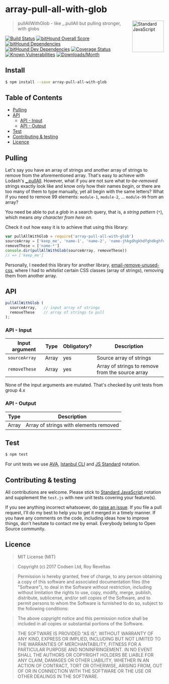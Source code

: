 # array-pull-all-with-glob

<a href="https://standardjs.com" style="float: right; padding: 0 0 20px 20px;"><img src="https://cdn.rawgit.com/feross/standard/master/sticker.svg" alt="Standard JavaScript" width="100" align="right"></a>

> pullAllWithGlob - like _.pullAll but pulling stronger, with globs

[![Build Status][travis-img]][travis-url]
[![bitHound Overall Score][overall-img]][overall-url]
[![bitHound Dependencies][deps-img]][deps-url]
[![bitHound Dev Dependencies][dev-img]][dev-url]
[![Coverage Status][cov-img]][cov-url]
[![Known Vulnerabilities][vulnerabilities-img]][vulnerabilities-url]
[![Downloads/Month][downloads-img]][downloads-url]

## Install

```bash
$ npm install --save array-pull-all-with-glob
```

## Table of Contents

<!-- START doctoc generated TOC please keep comment here to allow auto update -->
<!-- DON'T EDIT THIS SECTION, INSTEAD RE-RUN doctoc TO UPDATE -->


- [Pulling](#pulling)
- [API](#api)
  - [API - Input](#api---input)
  - [API - Output](#api---output)
- [Test](#test)
- [Contributing & testing](#contributing--testing)
- [Licence](#licence)

<!-- END doctoc generated TOC please keep comment here to allow auto update -->

## Pulling

Let's say you have an array of strings and another array of strings to remove from the aforementioned array. That's easy to achieve with Lodash's [_.pullAll](https://lodash.com/docs/#pullAll). However, what if you are not sure what _to-be-removed_ strings exactly look like and know only how their names _begin_, or there are too many of them to type manually, yet all begin with the same letters? What if you need to remove 99 elements: `module-1`, `module-2`, ... `module-99` from an array?

You need be able to put a _glob_ in a search query, that is, a _string pattern_ (`*`), which means _any character from here on_.

Check it out how easy it is to achieve that using this library:

```js
var pullAllWithGlob = require('array-pull-all-with-glob')
sourceArray = ['keep_me', 'name-1', 'name-2', 'name-jhkgdhgkhdfghdkghfdk']
removeThese = ['name-*']
console.dir(pullAllWithGlob(sourceArray, removeThese))
// => ['keep_me']
```

Personally, I needed this library for another library, [email-remove-unused-css](https://github.com/codsen/email-remove-unused-css), where I had to _whitelist_ certain CSS classes (array of strings), removing them from another array.

## API

```js
pullAllWithGlob (
  sourceArray,   // input array of strings
  removeThese    // array of strings to pull
);
```

### API - Input

Input argument   | Type     | Obligatory? | Description
-----------------|----------|-------------|--------------------
`sourceArray`    | Array    | yes         | Source array of strings
`removeThese`    | Array    | yes         | Array of strings to remove from the source array

None of the input arguments are mutated. That's checked by unit tests from group 4.x

### API - Output

Type     | Description
---------|---------------------------------------
Array    | Array of strings with elements removed

## Test

```bash
$ npm test
```

For unit tests we use [AVA](https://github.com/avajs/ava), [Istanbul CLI](https://github.com/istanbuljs/nyc) and [JS Standard](https://standardjs.com) notation.

## Contributing & testing

All contributions are welcome. Please stick to [Standard JavaScript](https://standardjs.com) notation and supplement the `test.js` with new unit tests covering your feature(s).

If you see anything incorrect whatsoever, do [raise an issue](https://github.com/codsen/array-pull-all-with-glob/issues). If you file a pull request, I'll do my best to help you to get it merged in a timely manner. If you have any comments on the code, including ideas how to improve things, don't hesitate to contact me by email. Everybody belong to Open Source community.

## Licence

> MIT License (MIT)

> Copyright (c) 2017 Codsen Ltd, Roy Reveltas

> Permission is hereby granted, free of charge, to any person obtaining a copy
of this software and associated documentation files (the "Software"), to deal
in the Software without restriction, including without limitation the rights
to use, copy, modify, merge, publish, distribute, sublicense, and/or sell
copies of the Software, and to permit persons to whom the Software is
furnished to do so, subject to the following conditions:

> The above copyright notice and this permission notice shall be included in all
copies or substantial portions of the Software.

> THE SOFTWARE IS PROVIDED "AS IS", WITHOUT WARRANTY OF ANY KIND, EXPRESS OR
IMPLIED, INCLUDING BUT NOT LIMITED TO THE WARRANTIES OF MERCHANTABILITY,
FITNESS FOR A PARTICULAR PURPOSE AND NONINFRINGEMENT. IN NO EVENT SHALL THE
AUTHORS OR COPYRIGHT HOLDERS BE LIABLE FOR ANY CLAIM, DAMAGES OR OTHER
LIABILITY, WHETHER IN AN ACTION OF CONTRACT, TORT OR OTHERWISE, ARISING FROM,
OUT OF OR IN CONNECTION WITH THE SOFTWARE OR THE USE OR OTHER DEALINGS IN THE
SOFTWARE.

[travis-img]: https://travis-ci.org/codsen/array-pull-all-with-glob.svg?branch=master
[travis-url]: https://travis-ci.org/codsen/array-pull-all-with-glob

[overall-img]: https://www.bithound.io/github/codsen/array-pull-all-with-glob/badges/score.svg
[overall-url]: https://www.bithound.io/github/codsen/array-pull-all-with-glob

[deps-img]: https://www.bithound.io/github/codsen/array-pull-all-with-glob/badges/dependencies.svg
[deps-url]: https://www.bithound.io/github/codsen/array-pull-all-with-glob/master/dependencies/npm

[dev-img]: https://www.bithound.io/github/codsen/array-pull-all-with-glob/badges/devDependencies.svg
[dev-url]: https://www.bithound.io/github/codsen/array-pull-all-with-glob/master/dependencies/npm

[cov-img]: https://coveralls.io/repos/github/codsen/array-pull-all-with-glob/badge.svg?branch=master
[cov-url]: https://coveralls.io/github/codsen/array-pull-all-with-glob?branch=master

[downloads-img]: https://img.shields.io/npm/dm/array-pull-all-with-glob.svg
[downloads-url]: https://www.npmjs.com/package/array-pull-all-with-glob

[vulnerabilities-img]: https://snyk.io/test/github/codsen/array-pull-all-with-glob/badge.svg
[vulnerabilities-url]: https://snyk.io/test/github/codsen/array-pull-all-with-glob
